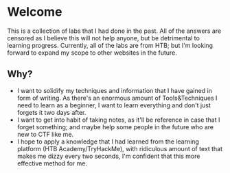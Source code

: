 # Welcome
This is a collection of labs that I had done in the past. All of the answers are censored as I believe this will not help anyone, but be detrimental to learning progress.
Currently, all of the labs are from HTB; but I'm looking forward to expand my scope to other websites in the future.

## Why?
- I want to solidify my techniques and information that I have gained in form of writing. As there's an enormous amount of Tools&Techniques I need to learn as a beginner, I want to learn everything and don't just forgets it two days after.
- I want to get into habit of taking notes, as it'll be reference in case that I forget something; and maybe help some people in the future who are new to CTF like me.
- I hope to apply a knowledge that I had learned from the learning platform (HTB Academy/TryHackMe), with ridiculous amount of text that makes me dizzy every two seconds, I'm confident that this more effective method for me.
